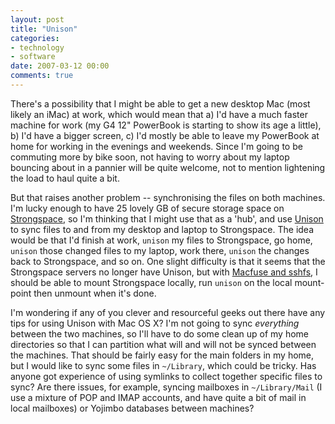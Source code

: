 ```yaml
---
layout: post
title: "Unison"
categories:
- technology
- software
date: 2007-03-12 00:00
comments: true
---
```


<p>There's a possibility that I might be able to get a new desktop Mac (most likely an iMac) at work, which would mean that a) I'd have a much faster machine for work (my G4 12" PowerBook is starting to show its age a little), b) I'd have a bigger screen, c) I'd mostly be able to leave my PowerBook at home for working in the evenings and weekends. Since I'm going to be commuting more by bike soon, not having to worry about my laptop bouncing about in a pannier will be quite welcome, not to mention lightening the load to haul quite a bit.</p>

<p>But that raises another problem -- synchronising the files on both machines. I'm lucky enough to have 25 lovely GB of secure storage space on <a href="http://www.strongspace.com/">Strongspace</a>, so I'm thinking that I might use that as a 'hub', and use <a href="http://www.cis.upenn.edu/~bcpierce/unison/">Unison</a> to sync files to and from my desktop and laptop to Strongspace. The idea would be that I'd finish at work, <code>unison</code> my files to Strongspace, go home, <code>unison</code> those changed files to my laptop, work there, <code>unison</code> the changes back to Strongspace, and so on. One slight difficulty is that it seems that the Strongspace servers no longer have Unison, but with <a href="http://code.google.com/p/macfuse/">Macfuse and sshfs</a>, I should be able to mount Strongspace locally, run <code>unison</code> on the local mount-point then unmount when it's done.</p>

<p>I'm wondering if any of you clever and resourceful geeks out there have any tips for using Unison with Mac OS X? I'm not going to sync <em>everything</em> between the two machines, so I'll have to do some clean up of my home directories so that I can partition what will and will not be synced between the machines. That should be fairly easy for the main folders in my home, but I would like to sync some files in <code>~/Library</code>, which could be tricky. Has anyone got experience of using symlinks to collect together specific files to sync? Are there issues, for example, syncing mailboxes in <code>~/Library/Mail</code> (I use a mixture of POP and IMAP accounts, and have quite a bit of mail in local mailboxes) or Yojimbo databases between machines?</p>




